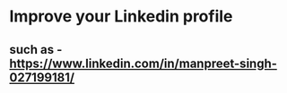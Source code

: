 # Improve your Linkedin profile

## such as - https://www.linkedin.com/in/manpreet-singh-027199181/
